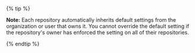 {% tip %}

**Note:** Each repository automatically inherits default settings from the organization or user that owns it. You cannot override the default setting if the repository's owner has enforced the setting on all of their repositories.

{% endtip %}
